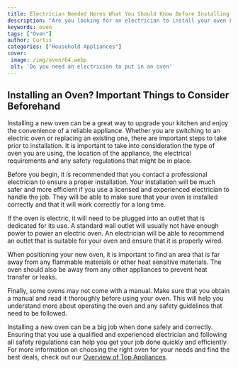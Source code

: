 ```yaml
---
title: Electrician Needed Heres What You Should Know Before Installing an Oven
description: "Are you looking for an electrician to install your oven Find out what you should know before doing it yourself and why hiring a certified electrician is a must"
keywords: oven
tags: ["Oven"]
author: Curtis
categories: ["Household Appliances"]
cover: 
 image: /img/oven/64.webp
 alt: 'Do you need an electrician to put in an oven'
---
```

## Installing an Oven? Important Things to Consider Beforehand
Installing a new oven can be a great way to upgrade your kitchen and enjoy the convenience of a reliable appliance. Whether you are switching to an electric oven or replacing an existing one, there are important steps to take prior to installation. It is important to take into consideration the type of oven you are using, the location of the appliance, the electrical requirements and any safety regulations that might be in place.


Before you begin, it is recommended that you contact a professional electrician to ensure a proper installation. Your installation will be much safer and more efficient if you use a licensed and experienced electrician to handle the job. They will be able to make sure that your oven is installed correctly and that it will work correctly for a long time.

If the oven is electric, it will need to be plugged into an outlet that is dedicated for its use. A standard wall outlet will usually not have enough power to power an electric oven. An electrician will be able to recommend an outlet that is suitable for your oven and ensure that it is properly wired.

When positioning your new oven, it is important to find an area that is far away from any flammable materials or other heat sensitive materials. The oven should also be away from any other appliances to prevent heat transfer or leaks.

Finally, some ovens may not come with a manual. Make sure that you obtain a manual and read it thoroughly before using your oven. This will help you understand more about operating the oven and any safety guidelines that need to be followed. 

Installing a new oven can be a big job when done safely and correctly. Ensuring that you use a qualified and experienced electrician and following all safety regulations can help you get your job done quickly and efficiently. For more information on choosing the right oven for your needs and find the best deals, check out our [Overview of Top Appliances](./pages/appliance-overview).
